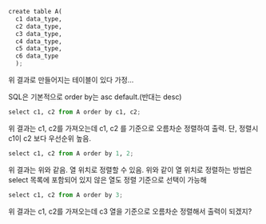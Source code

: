 ```python
create table A(
  c1 data_type,
  c2 data_type,
  c3 data_type,
  c4 data_type,
  c5 data_type,
  c6 data_type
  );
```  
위 결과로 만들어지는 테이블이 있다 가정...

SQL은 기본적으로 order by는 asc default.(반대는 desc)

```python
select c1, c2 from A order by c1, c2;
```
위 결과는 c1, c2를 가져오는데 c1, c2 를 기준으로 오름차순 정렬하여 출력.
단, 정렬시 c1이 c2 보다 우선순위 높음.

```python
select c1, c2 from A order by 1, 2;
```
위 결과는 위와 같음. 열 위치로 정렬할 수 있음.
위와 같이 열 위치로 정렬하는 방법은 select 목록에 포함되어 있지 않은 열도
정렬 기준으로 선택이 가능해

```python
select c1, c2 from A order by 3;
```
위 결과는 c1, c2를 가져오는데 c3 열을 기준으로 오름차순 정렬해서 출력이 되겠지?





